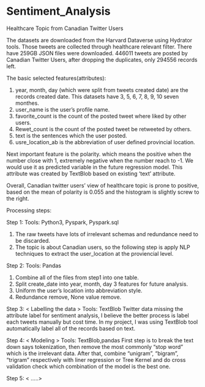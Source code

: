 # Sentiment_Analysis
Healthcare Topic from Canadian Twitter Users

The datasets are downloaded from the Harvard Dataverse using Hydrator tools. Those tweets are collected through healthcare relevant filter. There have 259GB JSON files were downloaded. 446011 tweets are posted by Canadian Twitter Users, after dropping the duplicates, only 294556 records left.

The basic selected features(attributes):
1. year, month, day (which were split from tweets created date) are the records created date. This datasets have 3, 5, 6, 7, 8, 9, 10 seven monthes.
2. user_name is the user’s profile name.
3. favorite_count is the count of the posted tweet where liked by other users.
4. Rewet_count is the count of the posted tweet be retweeted by others.
5. text is the sentences which the user posted.
6. usre_location_ab is the abbreviation of user defined provincial location.

Next important feature is the polarity. which means the positive when the number close with 1, extremely negative when the number reach to -1. We would use it as predicted variable in the future regression model. This attribute was created by TextBlob based on existing ‘text’ attribute.

Overall, Canadian twitter users’ view of healthcare topic is prone to positive, based on the mean of polarity is 0.055 and the histogram is slightly screw to the right.

Processing steps:

Step 1: <Data extraction from multiple Json files>
Tools: Python3, Pyspark, Pyspark.sql
1. The raw tweets have lots of irrelevant schemas and redundance need to be discarded. 
2. The topic is about Canadian users, so the following step is apply NLP techniques to extract the user_location at the proviencial level. 
        
Step 2: <Data combination and cleaning>
Tools: Pandas
1. Combine all of the files from step1 into one table.
2. Split create_date into year, month, day 3 features for future analysis.
3. Uniform the user’s location into abbreviation style.
4. Redundance remove, None value remove.
        
Step 3: < Labelling the data >
Tools: TextBlob
Twitter data missing the attribute label for sentiment analysis, I believe the better process is label each tweets manually but cost time. In my project, I was using TextBlob tool automatically label all of the records based on text.

Step 4: < Modeling >
Tools: TextBlob,pandas
First step is to break the text down says tokenization, then remove the most commonly “stop word” which is the irrelevant data. After that, combine “unigram”, “bigram”, “trigram” respectively with liner regression or Tree Kernel and do cross validation check which combination of the model is the best one.

Step 5: < …..>

